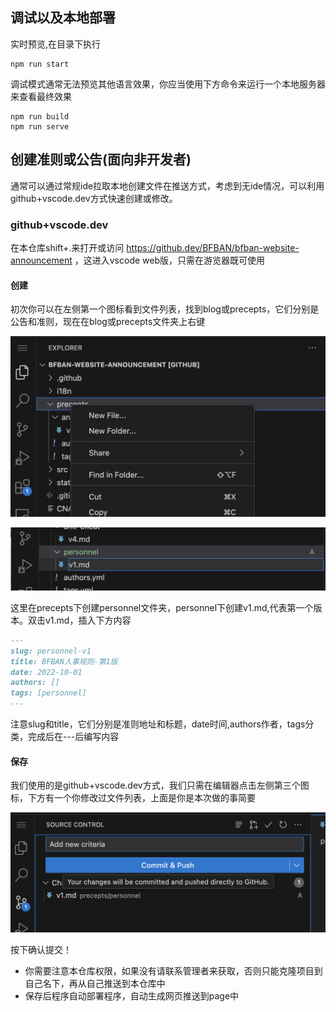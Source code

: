 ## 调试以及本地部署

实时预览,在目录下执行

```shell
npm run start
```

调试模式通常无法预览其他语言效果，你应当使用下方命令来运行一个本地服务器来查看最终效果

```shell
npm run build
npm run serve
```

## 创建准则或公告(面向非开发者)

通常可以通过常规ide拉取本地创建文件在推送方式，考虑到无ide情况，可以利用github+vscode.dev方式快速创建或修改。

### github+vscode.dev

在本仓库shift+.来打开或访问 https://github.dev/BFBAN/bfban-website-announcement ，这进入vscode web版，只需在游览器既可使用

#### 创建

初次你可以在左侧第一个图标看到文件列表，找到blog或precepts，它们分别是公告和准则，现在在blog或precepts文件夹上右键

![](.github/found-1.png)

![](.github/found-2.png)

这里在precepts下创建personnel文件夹，personnel下创建v1.md,代表第一个版本。双击v1.md，插入下方内容

```markdown
---
slug: personnel-v1
title: BFBAN人事规则-第1版
date: 2022-10-01
authors: []
tags: [personnel]
---
```

注意slug和title，它们分别是准则地址和标题，date时间,authors作者，tags分类，完成后在---后编写内容

#### 保存

我们使用的是github+vscode.dev方式，我们只需在编辑器点击左侧第三个图标，下方有一个你修改过文件列表，上面是你是本次做的事简要

![](.github/found-3.png)

按下确认提交！

* 你需要注意本仓库权限，如果没有请联系管理者来获取，否则只能克隆项目到自己名下，再从自己推送到本仓库中
* 保存后程序自动部署程序，自动生成网页推送到page中

